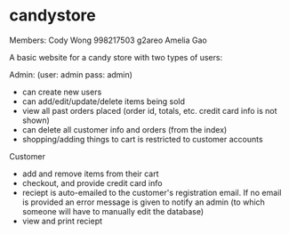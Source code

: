 candystore
=========

Members: 
Cody Wong		998217503		g2areo
Amelia Gao 		


A basic website for a candy store with two types of users:

Admin:  (user: admin           pass: admin)
- can create new users
- can add/edit/update/delete items being sold
- view all past orders placed (order id, totals, etc. credit card info is not shown)
- can delete all customer info and orders (from the index)
- shopping/adding things to cart is restricted to customer accounts


Customer
- add and remove items from their cart
- checkout, and provide credit card info
- reciept is auto-emailed to the customer's registration email. If no email is provided
	an error message is given to notify an admin (to which someone will have to manually
	edit the database)
- view and print reciept
